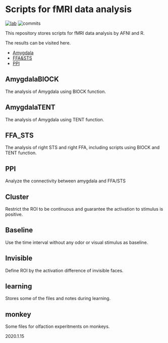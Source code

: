 # Scripts for fMRI data analysis
[![lab](https://badgen.net/badge/IPCAS/Human%20Olfaction%20Lab/blue)](http://zhouw.psych.ac.cn/)
![commits](https://badgen.net/github/commits/flashsherlock/fMRIdata)

This repository stores scripts for fMRI data analysis by AFNI and R.

The results can be visited here.
* [Amygdala](AmygdalaBLOCK/plot_Amy.html)
* [FFA&STS](FFA_STS/plot_FS.html)
* [PPI](PPI/plot_PPI.html)

## AmygdalaBlOCK
The analysis of Amygdala using BlOCK function.

## AmygdalaTENT
The analysis of Amygdala using TENT function.

## FFA_STS
The analysis of right STS and right FFA, including scripts using BlOCK and TENT function.

## PPI
Analyze the connectivity between amygdala and FFA/STS

## Cluster
Restrict the ROI to be continuous and guarantee the activation to stimulus is positive.

## Baseline
Use the time interval without any odor or visual stimulus as baseline.

## Invisible
Define ROI by the activation difference of invisible faces.

## learning
Stores some of the files and notes during learning.

## monkey
Some files for olfaction experitments on monkeys.

2020.1.15
